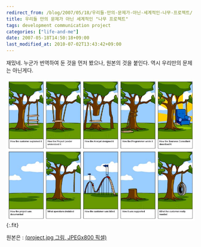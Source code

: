 ```yaml
---
redirect_from: /blog/2007/05/18/우리들-만의-문제가-아닌-세계적인-나무-프로젝트/
title: 우리들 만의 문제가 아닌 세계적인 "나무 프로젝트"
tags: development communication project
categories: ["life-and-me"]
date: 2007-05-18T14:50:18+09:00
last_modified_at: 2010-07-02T13:43:42+09:00
---
```

재밌네. 누군가 번역하여 둔 것을 먼저 봤으나, 원본의 것을 붙인다. 역시
우리만의 문제는 아닌게다.

![](/attachments/2007-05-18-project.jpg){:.fit}

원본은 : [(project.jpg 그림, JPEGx800 픽셀)](http://www.linuxkungfu.org/images/fun/geek/project.jpg)

